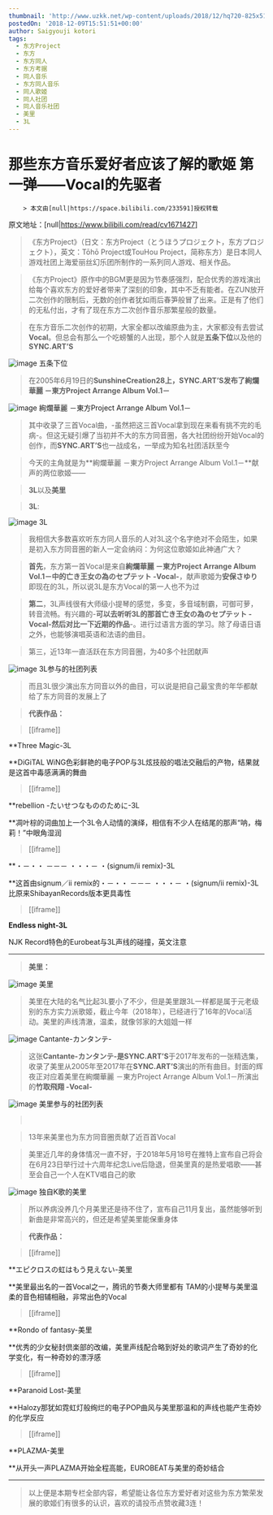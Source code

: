 ```yaml
---
thumbnail: 'http://www.uzkk.net/wp-content/uploads/2018/12/hq720-825x510.jpg'
postedOn: '2018-12-09T15:51:51+00:00'
author: Saigyouji kotori
tags:
  - 东方Project
  - 东方
  - 东方同人
  - 东方考据
  - 同人音乐
  - 东方同人音乐
  - 同人歌姬
  - 同人社团
  - 同人音乐社团
  - 美里
  - 3L
---
```


# 那些东方音乐爱好者应该了解的歌姬 第一弹——Vocal的先驱者

		> 本文由[null|https://space.bilibili.com/233591]授权转载

原文地址：[null|https://www.bilibili.com/read/cv1671427]

> 《东方Project》（日文：东方Project（とうほうプロジェクト，东方プロジェクト），英文：Tōhō Project或TouHou Project，简称东方）是日本同人游戏社团上海爱丽丝幻乐团所制作的一系列同人游戏、相关作品。

> 《东方Project》原作中的BGM更是因为节奏感强烈，配合优秀的游戏演出给每个喜欢东方的爱好者带来了深刻的印象，其中不乏有能者。在ZUN放开二次创作的限制后，无数的创作者犹如雨后春笋般冒了出来。正是有了他们的无私付出，才有了现在东方二次创作音乐那繁星般的数量。

> 在东方音乐二次创作的初期，大家全都以改编原曲为主，大家都没有去尝试**Vocal**。但总会有那么一个吃螃蟹的人出现，那个人就是**五条下位**以及他的**SYNC.ART’S**

> 

![image](https://i0.hdslb.com/bfs/article/3c18fc5203e71d1c61781b587eaeebc8291fd53d.png@636w_766h.webp)
五条下位
> 在2005年6月19日的**SunshineCreation28上，SYNC.ART’S发布了絢爛華麗 －東方Project Arrange Album Vol.1－**

![image](https://i0.hdslb.com/bfs/article/bd697ab80aff0f3f09a261fe873b9ce07c24c141.jpg@852w_852h.webp)
絢爛華麗 －東方Project Arrange Album Vol.1－
> 其中收录了三首Vocal曲，-虽然把这三首Vocal拿到现在来看有挑不完的毛病-。但这无疑引爆了当初并不大的东方同音圈，各大社团纷纷开始Vocal的创作，而**SYNC.ART’S**也一战成名，一举成为知名社团活跃至今

> 今天的主角就是为**絢爛華麗 －東方Project Arrange Album Vol.1－**献声的两位歌姬——

> **3L**以及**美里**

> **3L**:

![image](https://i0.hdslb.com/bfs/article/509c322a2a7905fe14f3f729448ac4435bba43dc.png@1278w_1704h.webp)
3L
> 我相信大多数喜欢听东方同人音乐的人对3L这个名字绝对不会陌生，如果是初入东方同音圈的新人一定会纳闷：为何这位歌姬如此神通广大？

> **首先**，东方第一首Vocal是来自**絢爛華麗 －東方Project Arrange Album Vol.1－**中的**亡き王女の為のセプテット -Vocal-**，献声歌姬为**安保さゆり**即现在的3L，所以说3L是东方Vocal的第一人也不为过

> **第二**，3L声线很有大师级小提琴的感觉，多变，多音域制霸，可御可萝，转音流畅。有兴趣的-**可以去听听3L的那首亡き王女の為のセプテット -Vocal-然后对比一下近期的作品**-。进行过语言方面的学习。除了母语日语之外，也能够演唱英语和法语的曲目。

> 第三，近13年一直活跃在东方同音圈，为40多个社团献声

![image](http://www.uzkk.net/wp-content/uploads/2018/12/00003.png)
3L参与的社团列表
> 而且3L很少演出东方同音以外的曲目，可以说是把自己最宝贵的年华都献给了东方同音的发展上了

> **代表作品：**

> [[iframe]]

**Three Magic-3L

**DiGiTAL WiNG色彩鲜艳的电子POP与3L炫技般的唱法交融后的产物，结果就是这首中毒感满满的舞曲

> [[iframe]]

**rebellion -たいせつなもののために-3L

**凋叶棕的词曲加上一个3L令人动情的演绎，相信有不少人在结尾的那声“呐，梅莉！”中眼角湿润

> [[iframe]]

**・－・・ －－－ ・・・－ ・(signum/ii remix)-3L

**这首由signum／ii remix的・－・・ －－－ ・・・－ ・(signum/ii remix)-3L比原来ShibayanRecords版本更具毒性

> [[iframe]]

**Endless night-3L**

NJK Record特色的Eurobeat与3L声线的碰撞，英文注意

---

> **美里：**

![image](http://www.uzkk.net/wp-content/uploads/2018/12/00004.png)
美里
> 美里在大陆的名气比起3L要小了不少，但是美里跟3L一样都是属于元老级别的东方实力派歌姬，截止今年（2018年），已经进行了16年的Vocal活动。美里的声线清澈，温柔，就像邻家的大姐姐一样

![image](http://www.uzkk.net/wp-content/uploads/2018/12/00005.png)
Cantante-カンタンテ-
> 这张**Cantante-カンタンテ-是SYNC.ART’S**于2017年发布的一张精选集，收录了美里从2005年至2017年在**SYNC.ART’S**演出的所有曲目。封面的辉夜正对应着美里在絢爛華麗 －東方Project Arrange Album Vol.1－所演出的**竹取飛翔 -Vocal-**

![image](http://www.uzkk.net/wp-content/uploads/2018/12/00006.png)
美里参与的社团列表
>  

> 13年来美里也为东方同音圈贡献了近百首Vocal

> 美里近几年的身体情况一直不好，于2018年5月18号在推特上宣布自己将会在6月23日举行过十六周年纪念Live后隐退，但美里真的是热爱唱歌——甚至会自己一个人在KTV唱自己的歌

![image](http://www.uzkk.net/wp-content/uploads/2018/12/001-1-1024x763.png)
独自K歌的美里
> 所以养病没养几个月美里还是待不住了，宣布自己11月复出，虽然能够听到新曲是非常高兴的，但还是希望美里能保重身体

> **代表作品：**

> [[iframe]]

**エピクロスの虹はもう見えない-美里

**美里最出名的一首Vocal之一，腾讯的节奏大师里都有 TAM的小提琴与美里温柔的音色相辅相融，非常出色的Vocal

> [[iframe]]

**Rondo of fantasy-美里

**优秀的少女秘封倶楽部的改编，美里声线配合略到好处的歌词产生了奇妙的化学变化，有一种奇妙的漂浮感

> [[iframe]]

**Paranoid Lost-美里

**Halozy那犹如霓虹灯般绚烂的电子POP曲风与美里那温和的声线也能产生奇妙的化学反应

> [[iframe]]

**PLAZMA-美里

**从开头一声PLAZMA开始全程高能，EUROBEAT与美里的奇妙结合

---

> 以上便是本期专栏全部内容，希望能让各位东方爱好者对这些为东方繁荣发展的歌姬们有很多的认识，喜欢的请投币点赞收藏3连！

	